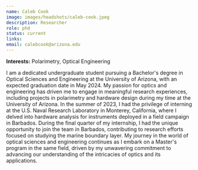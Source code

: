 ```yaml
---
name: Caleb Cook
image: images/headshots/caleb-cook.jpeg
description: Researcher
role: phd
status: current
links:
email: calebcook@arizona.edu
---
```

**Interests:** Polarimetry, Optical Engineering

I am a dedicated undergraduate student pursuing a Bachelor's degree in Optical Sciences and Engineering at the University of Arizona, with an expected graduation date in May 2024. My passion for optics and engineering has driven me to engage in meaningful research experiences, including projects in polarimetry and hardware design during my time at the University of Arizona. In the summer of 2023, I had the privilege of interning at the U.S. Naval Research Laboratory in Monterey, California, where I delved into hardware analysis for instruments deployed in a field campaign in Barbados. During the final quarter of my internship, I had the unique opportunity to join the team in Barbados, contributing to research efforts focused on studying the marine boundary layer. My journey in the world of optical sciences and engineering continues as I embark on a Master's program in the same field, driven by my unwavering commitment to advancing our understanding of the intricacies of optics and its applications.
